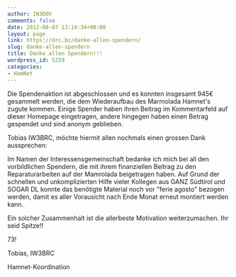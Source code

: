 ```yaml
---
author: IN3DOV
comments: false
date: 2012-08-07 13:14:34+00:00
layout: page
link: https://drc.bz/danke-allen-spendern/
slug: danke-allen-spendern
title: Danke allen Spendern!!!
wordpress_id: 5259
categories:
- HamNet
---
```


Die Spendenaktion ist abgeschlossen und es konnten insgesamt 945€ gesammelt werden, die dem Wiederaufbau des Marmolada Hamnet's zugute kommen. Einige Spender haben ihren Beitrag im Kommentarfeld auf dieser Homepage eingetragen, andere hingegen haben einen Betrag gespendet und sind anonym geblieben.

Tobias IW3BRC, möchte hiermit allen nochmals einen grossen Dank aussprechen:

Im Namen der Interessensgemeinschaft bedanke ich mich bei all den vorbildlichen Spendern, die mit ihrem finanziellen Beitrag zu den Reparaturarbeiten auf der Mamrolada beigetragen haben. Auf Grund der schnellen und unkomplizierten Hilfe vieler Kollegen aus GANZ Südtirol und SOGAR DL konnte das benötigte Material noch vor "ferie agosto" bezogen werden, damit es aller Vorausicht nach Ende Monat erneut montiert werden kann.

Ein solcher Zusammenhalt ist die allerbeste Motivation weiterzumachen. Ihr seid Spitze!!

73!

Tobias, IW3BRC

Hamnet-Koordination
